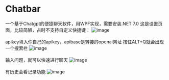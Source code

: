 # Chatbar
一个基于Chatgpt的便捷聊天软件，用WPF实现，需要安装.NET 7.0
这是设置页面，比较简陋，占时不支持自定义快捷键：
![image](https://user-images.githubusercontent.com/87798883/227963023-37608649-9d7d-4928-abb7-8a84c0c3e2d3.png)<br><br>
apikey填入你自己的apikey，apibase是转接的openai网址
按住ALT+Q就会出现一个搜索栏
![image](https://user-images.githubusercontent.com/87798883/227961515-3cf37b35-c308-449b-b3b0-9ceadb66793b.png)<br><br>
输入问题，就可以快速进行聊天
![image](https://user-images.githubusercontent.com/87798883/227961749-240e7d1d-ea15-4938-8c9c-d9b8f81bdee2.png)<br><br>
有历史会看记录功能
![image](https://user-images.githubusercontent.com/87798883/227962125-6c249acf-bfee-49a1-997f-1152700168e8.png)<br><br>
